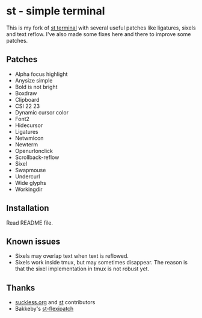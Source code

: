 # st - simple terminal

This is my fork of [st terminal](https://st.suckless.org/) with several useful patches like ligatures, sixels and text reflow. I've also made some fixes here and there to improve some patches.

## Patches

- Alpha focus highlight
- Anysize simple
- Bold is not bright
- Boxdraw
- Clipboard
- CSI 22 23
- Dynamic cursor color
- Font2
- Hidecursor
- Ligatures
- Netwmicon
- Newterm
- Openurlonclick
- Scrollback-reflow
- Sixel
- Swapmouse
- Undercurl
- Wide glyphs
- Workingdir

## Installation

Read README file.

## Known issues

- Sixels may overlap text when text is reflowed.
- Sixels work inside tmux, but may sometimes disappear. The reason is that the sixel implementation in tmux is not robust yet.

## Thanks

- [suckless.org](https://suckless.org/) and [st](https://st.suckless.org/) contributors
- Bakkeby's [st-flexipatch](https://github.com/bakkeby/st-flexipatch)
